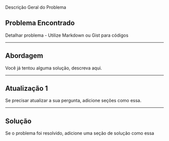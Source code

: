 Descrição Geral do Problema

## Problema Encontrado
Detalhar problema - Utilize Markdown ou Gist para códigos

---

## Abordagem
Você já tentou alguma solução, descreva aqui.

---

## Atualização 1
Se precisar atualizar a sua pergunta, adicione seções como essa.

---

## Solução
Se o problema foi resolvido, adicione uma seção de solução como essa
